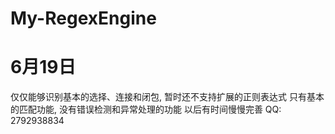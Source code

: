 # My-RegexEngine
# 6月19日
  仅仅能够识别基本的选择、连接和闭包, 暂时还不支持扩展的正则表达式
  只有基本的匹配功能, 没有错误检测和异常处理的功能
  以后有时间慢慢完善
  QQ: 2792938834

